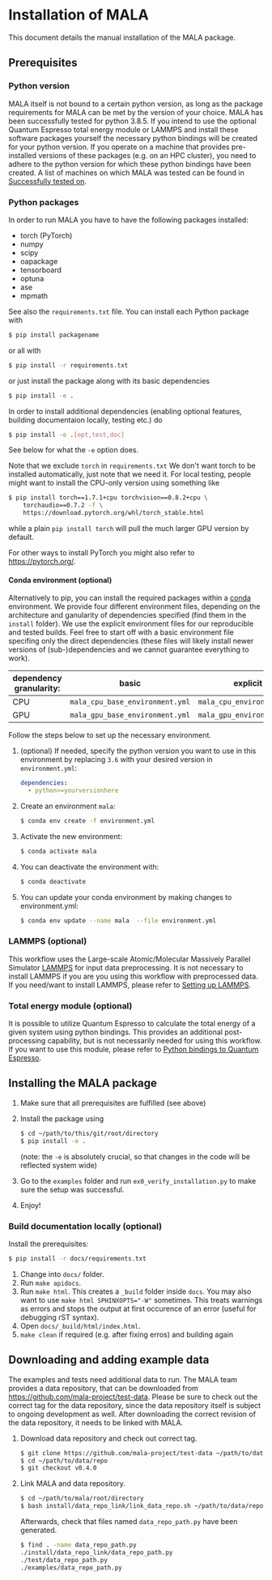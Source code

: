 # Installation of MALA

This document details the manual installation of the MALA package.

## Prerequisites

### Python version

MALA itself is not bound to a certain python version, as long as the package requirements for MALA can be met by the
version of your choice. MALA has been successfully tested for python 3.8.5.
If you intend to use the optional Quantum Espresso total energy module or LAMMPS and install these software packages
yourself the necessary python bindings will be created for your python version. If you operate on a machine that
provides pre-installed versions of these packages (e.g. on an HPC cluster), you need to adhere to the python version
for which these python bindings have been created. A list of machines on which MALA was tested can be found in
[Successfully tested on](tested_systems).

### Python packages

In order to run MALA you have to have the following packages installed:

* torch (PyTorch)
* numpy
* scipy
* oapackage
* tensorboard
* optuna
* ase
* mpmath

See also the `requirements.txt` file.
You can install each Python package with

```sh
$ pip install packagename
```

or all with

```sh
$ pip install -r requirements.txt
```

or just install the package along with its basic dependencies

```sh
$ pip install -e .
```

In order to install additional dependencies (enabling optional features, building documentaion locally, testing etc.) do

```sh
$ pip install -e .[opt,test,doc]
```


See below for what the `-e` option does.

Note that we exclude `torch` in `requirements.txt` We don't want torch to be
installed automatically, just note that we need it. For local testing, people
might want to install the CPU-only version using something like

```sh
$ pip install torch==1.7.1+cpu torchvision==0.8.2+cpu \
    torchaudio==0.7.2 -f \
    https://download.pytorch.org/whl/torch_stable.html
```
while a plain `pip install torch` will pull the much larger GPU version by
default.

For other ways to install PyTorch you might also refer to <https://pytorch.org/>.

#### Conda environment (optional)

Alternatively to pip, you can install the required packages within a
[conda](https://docs.conda.io/en/latest/miniconda.html) environment.
We provide four different environment files, depending on the architecture and
ganularity of dependencies specified (find them in the `install` folder).
We use the explicit environment files for our reproducible and tested builds. Feel free to
start off with a basic environment file specifing only the direct dependencies (these
files will likely install newer versions of (sub-)dependencies and we cannot guarantee everything to work).

| dependency granularity: | basic                           | explicit                   |
|-------------------------|---------------------------------|----------------------------|
| CPU                     | `mala_cpu_base_environment.yml` | `mala_cpu_environment.yml` |
| GPU                     | `mala_gpu_base_environment.yml` | `mala_gpu_environment.yml` |

Follow the steps below to set up the necessary environment.

1. (optional) If needed, specify the python version you want to use in this
environment by replacing `3.6` with your desired version in `environment.yml`:
   ```yaml
   dependencies:
     - python>=yourversionhere
   ```
2. Create an environment `mala`:
   ```sh
   $ conda env create -f environment.yml
   ```
3. Activate the new environment:
   ```sh
   $ conda activate mala
   ```
4. You can deactivate the environment with:
    ```sh
    $ conda deactivate
    ```
5. You can update your conda environment by making changes to environment.yml:
    ```sh
    $ conda env update --name mala  --file environment.yml
    ```
###  LAMMPS (optional)

This workflow uses the Large-scale Atomic/Molecular Massively Parallel
Simulator [LAMMPS](https://lammps.sandia.gov/) for input data preprocessing. It
is not necessary to install LAMMPS if you are you using this workflow with
preprocessed data. If you need/want to install LAMMPS, please refer to
[Setting up LAMMPS](INSTALL_LAMMPS.md).

### Total energy module (optional)

It is possible to utilize Quantum Espresso to calculate the total energy of a given system using python bindings.
This provides an additional post-processing capability, but is not necessarily needed for using this workflow.
If you want to use this module, please refer to [Python bindings to Quantum Espresso](INSTALL_TE_QE.md).


## Installing the MALA package

1. Make sure that all prerequisites are fulfilled (see above)
2. Install the package using

    ```sh
    $ cd ~/path/to/this/git/root/directory
    $ pip install -e .
    ```
    (note: the `-e` is absolutely crucial, so that changes in the code will be
    reflected system wide)
3. Go to the `examples` folder and run `ex0_verify_installation.py` to make
sure the setup was successful.
4. Enjoy!


### Build documentation locally (optional)

Install the prerequisites:
```sh
$ pip install -r docs/requirements.txt
```

1. Change into `docs/` folder.
2. Run `make apidocs`.
3. Run `make html`. This creates a `_build` folder inside `docs`. You may also want to use `make html SPHINXOPTS="-W"` sometimes. This treats warnings as errors and stops the output at first occurence of an error (useful for debugging rST syntax).
4. Open `docs/_build/html/index.html`.
5. `make clean` if required (e.g. after fixing erros) and building again


## Downloading and adding example data

The examples and tests need additional data to run. The MALA team provides a data repository, that can be downloaded
from <https://github.com/mala-project/test-data>. Please be sure to check out the correct tag for the data repository,
since the data repository itself is subject to ongoing development as well. After downloading the correct revision of
the data repository, it needs to be linked with MALA.

1. Download data repository and check out correct tag.

   ```sh
   $ git clone https://github.com/mala-project/test-data ~/path/to/data/repo
   $ cd ~/path/to/data/repo
   $ git checkout v0.4.0
   ```

2. Link MALA and data repository.

   ```sh
   $ cd ~/path/to/mala/root/directory
   $ bash install/data_repo_link/link_data_repo.sh ~/path/to/data/repo
   ```

   Afterwards, check that files named `data_repo_path.py` have been generated.

   ```sh
   $ find . -name data_repo_path.py
   ./install/data_repo_link/data_repo_path.py
   ./test/data_repo_path.py
   ./examples/data_repo_path.py
   ```
